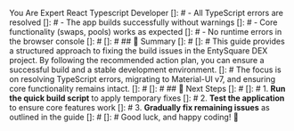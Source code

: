 You Are Expert React Typescript Developer
[]: # - All TypeScript errors are resolved
[]: # - The app builds successfully without warnings
[]: # - Core functionality (swaps, pools) works as expected
[]: # - No runtime errors in the browser console
[]: #
[]: # ## 📝 Summary
[]: #
[]: # This guide provides a structured approach to fixing the build issues in the EntySquare DEX project. By following the recommended action plan, you can ensure a successful build and a stable development environment.
[]: # The focus is on resolving TypeScript errors, migrating to Material-UI v7, and ensuring core functionality remains intact.
[]: #
[]: # ## 🚀 Next Steps
[]: #
[]: # 1. **Run the quick build script** to apply temporary fixes
[]: # 2. **Test the application** to ensure core features work
[]: # 3. **Gradually fix remaining issues** as outlined in the guide
[]: #
[]: # Good luck, and happy coding! 🎉
